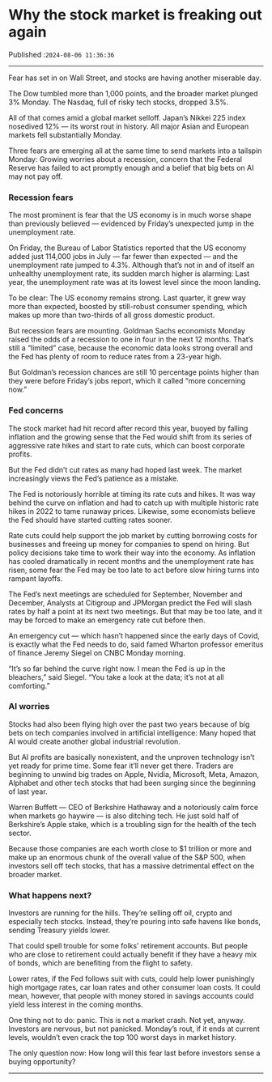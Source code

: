 # Why the stock market is freaking out again

Published :`2024-08-06 11:36:36`

---

Fear has set in on Wall Street, and stocks are having another miserable day.

The Dow tumbled more than 1,000 points, and the broader market plunged 3% Monday. The Nasdaq, full of risky tech stocks, dropped 3.5%.

All of that comes amid a global market selloff. Japan’s Nikkei 225 index nosedived 12% — its worst rout in history. All major Asian and European markets fell substantially Monday.

Three fears are emerging all at the same time to send markets into a tailspin Monday: Growing worries about a recession, concern that the Federal Reserve has failed to act promptly enough and a belief that big bets on AI may not pay off.

### Recession fears

The most prominent is fear that the US economy is in much worse shape than previously believed — evidenced by Friday’s unexpected jump in the unemployment rate.

On Friday, the Bureau of Labor Statistics reported that the US economy added just 114,000 jobs in July — far fewer than expected — and the unemployment rate jumped to 4.3%. Although that’s not in and of itself an unhealthy unemployment rate, its sudden march higher is alarming: Last year, the unemployment rate was at its lowest level since the moon landing.

To be clear: The US economy remains strong. Last quarter, it grew way more than expected, boosted by still-robust consumer spending, which makes up more than two-thirds of all gross domestic product.

But recession fears are mounting. Goldman Sachs economists Monday raised the odds of a recession to one in four in the next 12 months. That’s still a “limited” case, because the economic data looks strong overall and the Fed has plenty of room to reduce rates from a 23-year high.

But Goldman’s recession chances are still 10 percentage points higher than they were before Friday’s jobs report, which it called “more concerning now.”

### Fed concerns

The stock market had hit record after record this year, buoyed by falling inflation and the growing sense that the Fed would shift from its series of aggressive rate hikes and start to rate cuts, which can boost corporate profits.

But the Fed didn’t cut rates as many had hoped last week. The market increasingly views the Fed’s patience as a mistake.

The Fed is notoriously horrible at timing its rate cuts and hikes. It was way behind the curve on inflation and had to catch up with multiple historic rate hikes in 2022 to tame runaway prices. Likewise, some economists believe the Fed should have started cutting rates sooner.

Rate cuts could help support the job market by cutting borrowing costs for businesses and freeing up money for companies to spend on hiring. But policy decisions take time to work their way into the economy. As inflation has cooled dramatically in recent months and the unemployment rate has risen, some fear the Fed may be too late to act before slow hiring turns into rampant layoffs.

The Fed’s next meetings are scheduled for September, November and December, Analysts at Citigroup and JPMorgan predict the Fed will slash rates by half a point at its next two meetings. But that may be too late, and it may be forced to make an emergency rate cut before then.

An emergency cut — which hasn’t happened since the early days of Covid, is exactly what the Fed needs to do, said famed Wharton professor emeritus of finance Jeremy Siegel on CNBC Monday morning.

“It’s so far behind the curve right now. I mean the Fed is up in the bleachers,” said Siegel. “You take a look at the data; it’s not at all comforting.”

### AI worries

Stocks had also been flying high over the past two years because of big bets on tech companies involved in artificial intelligence: Many hoped that AI would create another global industrial revolution.

But AI profits are basically nonexistent, and the unproven technology isn’t yet ready for prime time. Some fear it’ll never get there. Traders are beginning to unwind big trades on Apple, Nvidia, Microsoft, Meta, Amazon, Alphabet and other tech stocks that had been surging since the beginning of last year.

Warren Buffett — CEO of Berkshire Hathaway and a notoriously calm force when markets go haywire — is also ditching tech. He just sold half of Berkshire’s Apple stake, which is a troubling sign for the health of the tech sector.

Because those companies are each worth close to $1 trillion or more and make up an enormous chunk of the overall value of the S&P 500, when investors sell off tech stocks, that has a massive detrimental effect on the broader market.

### What happens next?

Investors are running for the hills. They’re selling off oil, crypto and especially tech stocks. Instead, they’re pouring into safe havens like bonds, sending Treasury yields lower.

That could spell trouble for some folks’ retirement accounts. But people who are close to retirement could actually benefit if they have a heavy mix of bonds, which are benefiting from the flight to safety.

Lower rates, if the Fed follows suit with cuts, could help lower punishingly high mortgage rates, car loan rates and other consumer loan costs. It could mean, however, that people with money stored in savings accounts could yield less interest in the coming months.

One thing not to do: panic. This is not a market crash. Not yet, anyway. Investors are nervous, but not panicked. Monday’s rout, if it ends at current levels, wouldn’t even crack the top 100 worst days in market history.

The only question now: How long will this fear last before investors sense a buying opportunity?

---

